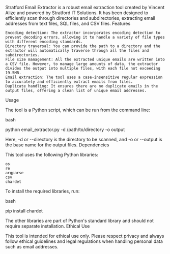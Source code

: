 Stratford Email Extractor is a robust email extraction tool created by Vincent Alize and powered by Stratford IT Solutions.
It has been designed to efficiently scan through directories and subdirectories, extracting email addresses from text files, SQL files, and CSV files.
Features

    Encoding detection: The extractor incorporates encoding detection to prevent decoding errors, allowing it to handle a variety of file types with different encoding standards.
    Directory traversal: You can provide the path to a directory and the extractor will automatically traverse through all the files and subdirectories.
    File size management: All the extracted unique emails are written into a CSV file. However, to manage large amounts of data, the extractor divides the output into multiple files, with each file not exceeding 19.5MB.
    Email extraction: The tool uses a case-insensitive regular expression to accurately and efficiently extract emails from files.
    Duplicate handling: It ensures there are no duplicate emails in the output files, offering a clean list of unique email addresses.

Usage

The tool is a Python script, which can be run from the command line:

bash

python email_extractor.py -d /path/to/directory -o output

Here, -d or --directory is the directory to be scanned, and -o or --output is the base name for the output files.
Dependencies

This tool uses the following Python libraries:

    os
    re
    argparse
    csv
    chardet

To install the required libraries, run:

bash

pip install chardet

The other libraries are part of Python's standard library and should not require separate installation.
Ethical Use

This tool is intended for ethical use only. Please respect privacy and always follow ethical guidelines and legal regulations when handling personal data such as email addresses.
